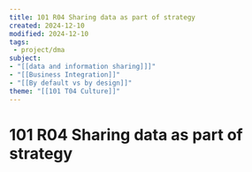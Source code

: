 ```yaml
---
title: 101 R04 Sharing data as part of strategy
created: 2024-12-10
modified: 2024-12-10
tags:
 - project/dma
subject: 
- "[[data and information sharing]]]"
- "[[Business Integration]]"
- "[[By default vs by design]]"
theme: "[[101 T04 Culture]]"
---
```

# 101 R04 Sharing data as part of strategy
